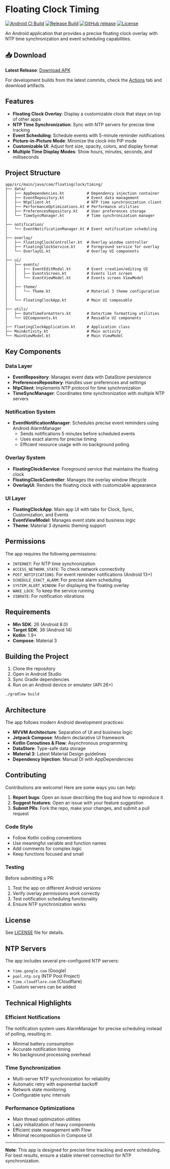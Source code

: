# Floating Clock Timing

[![Android CI Build](https://github.com/BayuBatam2008/floating-clock-timing/actions/workflows/android-build.yml/badge.svg)](https://github.com/BayuBatam2008/floating-clock-timing/actions/workflows/android-build.yml)
[![Release Build](https://github.com/BayuBatam2008/floating-clock-timing/actions/workflows/release.yml/badge.svg)](https://github.com/BayuBatam2008/floating-clock-timing/actions/workflows/release.yml)
[![GitHub release](https://img.shields.io/github/v/release/BayuBatam2008/floating-clock-timing)](https://github.com/BayuBatam2008/floating-clock-timing/releases)
[![License](https://img.shields.io/github/license/BayuBatam2008/floating-clock-timing)](LICENSE)

An Android application that provides a precise floating clock overlay with NTP time synchronization and event scheduling capabilities.

## 📥 Download

**Latest Release**: [Download APK](https://github.com/BayuBatam2008/floating-clock-timing/releases/latest)

For development builds from the latest commits, check the [Actions](https://github.com/BayuBatam2008/floating-clock-timing/actions) tab and download artifacts.

## Features

- **Floating Clock Overlay**: Display a customizable clock that stays on top of other apps
- **NTP Time Synchronization**: Sync with NTP servers for precise time tracking
- **Event Scheduling**: Schedule events with 5-minute reminder notifications
- **Picture-in-Picture Mode**: Minimize the clock into PiP mode
- **Customizable UI**: Adjust font size, opacity, colors, and display format
- **Multiple Time Display Modes**: Show hours, minutes, seconds, and milliseconds

## Project Structure

```
app/src/main/java/com/floatingclock/timing/
├── data/
│   ├── AppDependencies.kt          # Dependency injection container
│   ├── EventRepository.kt          # Event data management
│   ├── NtpClient.kt                # NTP time synchronization client
│   ├── PerformanceOptimizations.kt # Performance utilities
│   ├── PreferencesRepository.kt    # User preferences storage
│   └── TimeSyncManager.kt          # Time synchronization manager
│
├── notification/
│   └── EventNotificationManager.kt # Event notification scheduling
│
├── overlay/
│   ├── FloatingClockController.kt  # Overlay window controller
│   ├── FloatingClockService.kt     # Foreground service for overlay
│   └── OverlayUi.kt                # Overlay UI components
│
├── ui/
│   ├── events/
│   │   ├── EventEditModal.kt       # Event creation/editing UI
│   │   ├── EventsScreen.kt         # Events list screen
│   │   └── EventViewModel.kt       # Events screen ViewModel
│   │
│   ├── theme/
│   │   └── Theme.kt                # Material 3 theme configuration
│   │
│   └── FloatingClockApp.kt         # Main UI composable
│
├── utils/
│   ├── DateTimeFormatters.kt       # Date/time formatting utilities
│   └── UIComponents.kt             # Reusable UI components
│
├── FloatingClockApplication.kt     # Application class
├── MainActivity.kt                 # Main activity
└── MainViewModel.kt                # Main ViewModel
```

## Key Components

### Data Layer

- **EventRepository**: Manages event data with DataStore persistence
- **PreferencesRepository**: Handles user preferences and settings
- **NtpClient**: Implements NTP protocol for time synchronization
- **TimeSyncManager**: Coordinates time synchronization with multiple NTP servers

### Notification System

- **EventNotificationManager**: Schedules precise event reminders using Android AlarmManager
  - Sends notifications 5 minutes before scheduled events
  - Uses exact alarms for precise timing
  - Efficient resource usage with no background polling

### Overlay System

- **FloatingClockService**: Foreground service that maintains the floating clock
- **FloatingClockController**: Manages the overlay window lifecycle
- **OverlayUi**: Renders the floating clock with customizable appearance

### UI Layer

- **FloatingClockApp**: Main app UI with tabs for Clock, Sync, Customization, and Events
- **EventViewModel**: Manages event state and business logic
- **Theme**: Material 3 dynamic theming support

## Permissions

The app requires the following permissions:

- `INTERNET`: For NTP time synchronization
- `ACCESS_NETWORK_STATE`: To check network connectivity
- `POST_NOTIFICATIONS`: For event reminder notifications (Android 13+)
- `SCHEDULE_EXACT_ALARM`: For precise alarm scheduling
- `SYSTEM_ALERT_WINDOW`: For displaying the floating overlay
- `WAKE_LOCK`: To keep the service running
- `VIBRATE`: For notification vibrations

## Requirements

- **Min SDK**: 26 (Android 8.0)
- **Target SDK**: 36 (Android 14)
- **Kotlin**: 1.9+
- **Compose**: Material 3

## Building the Project

1. Clone the repository
2. Open in Android Studio
3. Sync Gradle dependencies
4. Run on an Android device or emulator (API 26+)

```bash
./gradlew build
```

## Architecture

The app follows modern Android development practices:

- **MVVM Architecture**: Separation of UI and business logic
- **Jetpack Compose**: Modern declarative UI framework
- **Kotlin Coroutines & Flow**: Asynchronous programming
- **DataStore**: Type-safe data storage
- **Material 3**: Latest Material Design guidelines
- **Dependency Injection**: Manual DI with AppDependencies

## Contributing

Contributions are welcome! Here are some ways you can help:

1. **Report bugs**: Open an issue describing the bug and how to reproduce it
2. **Suggest features**: Open an issue with your feature suggestion
3. **Submit PRs**: Fork the repo, make your changes, and submit a pull request

### Code Style

- Follow Kotlin coding conventions
- Use meaningful variable and function names
- Add comments for complex logic
- Keep functions focused and small

### Testing

Before submitting a PR:

1. Test the app on different Android versions
2. Verify overlay permissions work correctly
3. Test notification scheduling functionality
4. Ensure NTP synchronization works

## License

See [LICENSE](LICENSE) file for details.

## NTP Servers

The app includes several pre-configured NTP servers:

- `time.google.com` (Google)
- `pool.ntp.org` (NTP Pool Project)
- `time.cloudflare.com` (Cloudflare)
- Custom servers can be added

## Technical Highlights

### Efficient Notifications

The notification system uses AlarmManager for precise scheduling instead of polling, resulting in:
- Minimal battery consumption
- Accurate notification timing
- No background processing overhead

### Time Synchronization

- Multi-server NTP synchronization for reliability
- Automatic retry with exponential backoff
- Network state monitoring
- Configurable sync intervals

### Performance Optimizations

- Main thread optimization utilities
- Lazy initialization of heavy components
- Efficient state management with Flow
- Minimal recomposition in Compose UI

---

**Note**: This app is designed for precise time tracking and event scheduling. For best results, ensure a stable internet connection for NTP synchronization.
